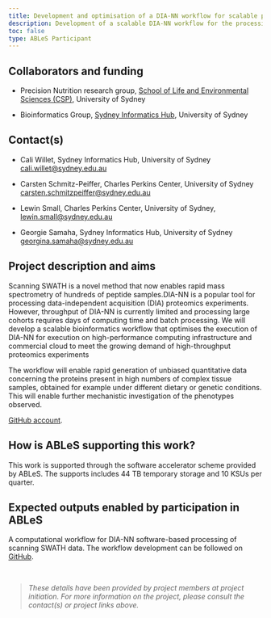 ```yaml
---
title: Development and optimisation of a DIA-NN workflow for scalable proteomics
description: Development of a scalable DIA-NN workflow for the processing of scanning SWATH mass spectra.
toc: false
type: ABLeS Participant
---
```


## Collaborators and funding

- Precision Nutrition research group, [School of Life and Environmental Sciences (CSP)](https://www.sydney.edu.au/science/schools/school-of-life-and-environmental-sciences.html), University of Sydney

- Bioinformatics Group, [Sydney Informatics Hub](https://www.sydney.edu.au/research/facilities/sydney-informatics-hub.html), University of Sydney

## Contact(s)

- Cali Willet, Sydney Informatics Hub, University of Sydney <cali.willet@sydney.edu.au>

- Carsten Schmitz-Peiffer, Charles Perkins Center, University of Sydney <carsten.schmitzpeiffer@sydney.edu.au> 

- Lewin Small, Charles Perkins Center, University of Sydney, <lewin.small@sydney.edu.au>

- Georgie Samaha, Sydney Informatics Hub, University of Sydney <georgina.samaha@sydney.edu.au>


## Project description and aims

Scanning SWATH is a novel method that now enables rapid mass spectrometry of hundreds of peptide samples.DIA-NN is a popular tool for processing data-independent acquisition (DIA) proteomics experiments. 
However, throughput of DIA-NN is currently limited and processing large cohorts requires days of computing time and batch processing. 
We will develop a scalable bioinformatics workflow that optimises the execution of DIA-NN for execution on high-performance computing infrastructure and commercial cloud to meet the growing demand of high-throughput proteomics experiments

The workflow will enable rapid generation of unbiased quantitative data concerning the proteins present in high numbers of complex tissue samples, obtained for example under different dietary or genetic conditions. This will enable further mechanistic investigation of the phenotypes observed.

[GitHub account](https://github.com/Sydney-Informatics-Hub/Scalable-DIA-NN).

## How is ABLeS supporting this work?

This work is supported through the software accelerator scheme provided by ABLeS. The supports includes 44 TB temporary storage and 10 KSUs per quarter.

## Expected outputs enabled by participation in ABLeS

A computational workflow for DIA-NN software-based processing of scanning SWATH data. The workflow development can be followed on [GitHub](https://github.com/Sydney-Informatics-Hub/Scalable-DIA-NN).


<br/>

> *These details have been provided by project members at project initiation. For more information on the project, please consult the contact(s) or project links above.*
